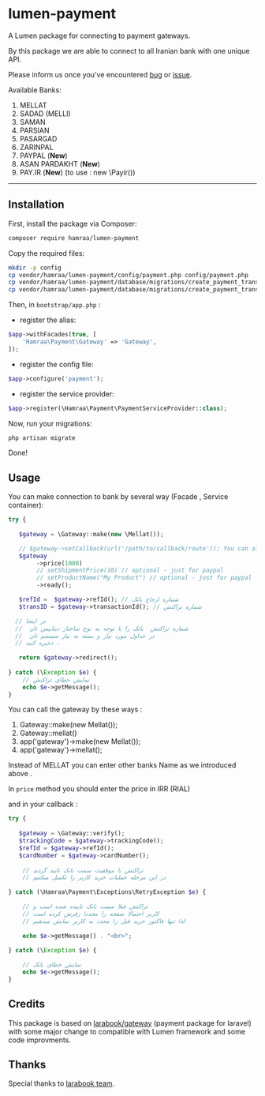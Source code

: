 # lumen-payment
A Lumen package for connecting to payment gateways.

By this  package we are able to connect to all Iranian bank with one unique API.

Please inform us once you've encountered [bug](https://github.com/hamraa/lumen-payment/issues) or [issue](https://github.com/hamraa/lumen-payment/issues).

Available Banks:
 1. MELLAT
 2. SADAD (MELLI)
 3. SAMAN
 4. PARSIAN
 5. PASARGAD
 6. ZARINPAL
 7. PAYPAL (**New**)
 8. ASAN PARDAKHT (**New**)
 9. PAY.IR (**New**) (to use : new \Payir())
----------


## Installation

First, install the package via Composer:

``` bash
composer require hamraa/lumen-payment
```

Copy the required files:

```bash
mkdir -p config
cp vendor/hamraa/lumen-payment/config/payment.php config/payment.php
cp vendor/hamraa/lumen-payment/database/migrations/create_payment_transactions_table.php.stub database/migrations/2016_01_01_000000_create_payment_transactions_table.php
cp vendor/hamraa/lumen-payment/database/migrations/create_payment_transactions_status_logs_table.php.stub database/migrations/2016_01_01_000000_create_payment_transactions_status_logs_table.php
```


Then, in `bootstrap/app.php` : 

- register the alias:

```php
$app->withFacades(true, [
    'Hamraa\Payment\Gateway' => 'Gateway',
]);
```

- register the config file:

```php
$app->configure('payment');
```

- register the service provider:

```php
$app->register(\Hamraa\Payment\PaymentServiceProvider::class);
```

Now, run your migrations:

```bash
php artisan migrate
```

Done!

## Usage
You can make connection to bank by several way (Facade , Service container):

```php
try {
       
   $gateway = \Gateway::make(new \Mellat());

   // $gateway->setCallback(url('/path/to/callback/route')); You can also change the callback
   $gateway
        ->price(1000)
        // setShipmentPrice(10) // optional - just for paypal
        // setProductName("My Product") // optional - just for paypal
        ->ready();

   $refId =  $gateway->refId(); // شماره ارجاع بانک
   $transID = $gateway->transactionId(); // شماره تراکنش

  // در اینجا
  //  شماره تراکنش  بانک را با توجه به نوع ساختار دیتابیس تان 
  //  در جداول مورد نیاز و بسته به نیاز سیستم تان
  // ذخیره کنید .
  
   return $gateway->redirect();
       
} catch (\Exception $e) {
    // نمایش خطای تراکنش
    echo $e->getMessage();
}
```

You can call the gateway by these ways :
 1. Gateway::make(new Mellat());
 1. Gateway::mellat()
 2. app('gateway')->make(new Mellat());
 3. app('gateway')->mellat();

Instead of MELLAT you can enter other banks Name as we introduced above .

In `price` method you should enter the price in IRR (RIAL) 

and in your callback :

```php
try { 
       
   $gateway = \Gateway::verify();
   $trackingCode = $gateway->trackingCode();
   $refId = $gateway->refId();
   $cardNumber = $gateway->cardNumber();
   
    // تراکنش با موفقیت سمت بانک تایید گردید
    // در این مرحله عملیات خرید کاربر را تکمیل میکنیم
    
} catch (\Hamraa\Payment\Exceptions\RetryException $e) {

    // تراکنش قبلا سمت بانک تاییده شده است و
    // کاربر احتمالا صفحه را مجددا رفرش کرده است
    // لذا تنها فاکتور خرید قبل را مجدد به کاربر نمایش میدهیم
    
    echo $e->getMessage() . "<br>";
    
} catch (\Exception $e) {

    // نمایش خطای بانک
    echo $e->getMessage();
}
```
## Credits 
This package is based on [larabook/gateway](https://github.com/larabook/gateway) (payment package for laravel)
with some major change to compatible with Lumen framework and some code improvments.

## Thanks
Special thanks to [larabook team](http://larabook.ir).